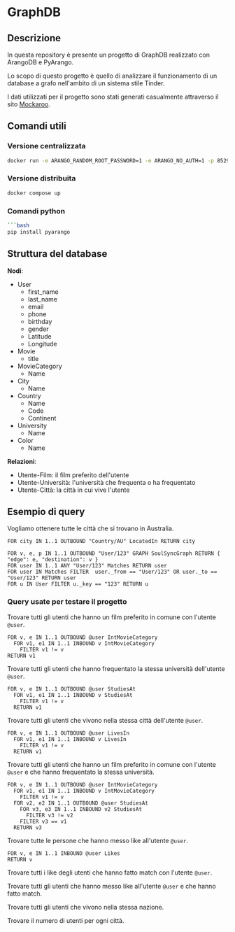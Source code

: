 # GraphDB

## Descrizione

In questa repository è presente un progetto di GraphDB realizzato con ArangoDB e
PyArango.

Lo scopo di questo progetto è quello di analizzare il funzionamento di un database
a grafo nell'ambito di un sistema stile Tinder.

I dati utilizzati per il progetto sono stati generati casualmente attraverso il
sito [Mockaroo](https://www.mockaroo.com/).

## Comandi utili

### Versione centralizzata

```bash
docker run -e ARANGO_RANDOM_ROOT_PASSWORD=1 -e ARANGO_NO_AUTH=1 -p 8529:8529 -d arangodb
```

### Versione distribuita

```bash
docker compose up
```

### Comandi python 

```bash
```bash
pip install pyarango
```

## Struttura del database

**Nodi**:

- User
  - first_name
  - last_name
  - email
  - phone
  - birthday
  - gender
  - Latitude
  - Longitude
- Movie
  - title
- MovieCategory
  - Name
- City
  - Name
- Country
  - Name
  - Code
  - Continent
- University
  - Name
- Color
  - Name

**Relazioni**:

- Utente-Film: il film preferito dell'utente
- Utente-Università: l'università che frequenta o ha frequentato
- Utente-Città: la città in cui vive l'utente

## Esempio di query

Vogliamo ottenere tutte le città che si trovano in Australia.

```AQL
FOR city IN 1..1 OUTBOUND "Country/AU" LocatedIn RETURN city
```

```AQL
FOR v, e, p IN 1..1 OUTBOUND "User/123" GRAPH SoulSyncGraph RETURN { "edge": e, "destination": v }
FOR user IN 1..1 ANY "User/123" Matches RETURN user
FOR user IN Matches FILTER  user._from == "User/123" OR user._to == "User/123" RETURN user
FOR u IN User FILTER u._key == "123" RETURN u
```

### Query usate per testare il progetto

Trovare tutti gli utenti che hanno un film preferito in comune con l'utente `@user`.

```AQL
FOR v, e IN 1..1 OUTBOUND @user IntMovieCategory
  FOR v1, e1 IN 1..1 INBOUND v IntMovieCategory
    FILTER v1 != v
RETURN v1
```

Trovare tutti gli utenti che hanno frequentato la stessa università dell'utente
`@user`.

```AQL
FOR v, e IN 1..1 OUTBOUND @user StudiesAt
  FOR v1, e1 IN 1..1 INBOUND v StudiesAt
    FILTER v1 != v
  RETURN v1
```

Trovare tutti gli utenti che vivono nella stessa città dell'utente `@user`.

```AQL
FOR v, e IN 1..1 OUTBOUND @user LivesIn 
  FOR v1, e1 IN 1..1 INBOUND v LivesIn
    FILTER v1 != v
  RETURN v1
```

Trovare tutti gli utenti che hanno un film preferito in comune con l'utente `@user`
 e che hanno frequentato la stessa università.
  
  ```AQL
  FOR v, e IN 1..1 OUTBOUND @user IntMovieCategory
    FOR v1, e1 IN 1..1 INBOUND v IntMovieCategory
      FILTER v1 != v
    FOR v2, e2 IN 1..1 OUTBOUND @user StudiesAt
      FOR v3, e3 IN 1..1 INBOUND v2 StudiesAt
        FILTER v3 != v2
      FILTER v3 == v1
    RETURN v3
  ```

Trovare tutte le persone che hanno messo like all'utente `@user`.

```AQL
FOR v, e IN 1..1 INBOUND @user Likes
RETURN v
```

Trovare tutti i like degli utenti che hanno fatto match con l'utente `@user`.

Trovare tutti gli utenti che hanno messo like all'utente `@user` e che hanno fatto match.

Trovare tutti gli utenti che vivono nella stessa nazione.

Trovare il numero di utenti per ogni città.
